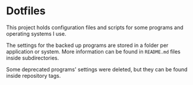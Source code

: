 
Dotfiles
========

This project holds configuration files and scripts for some programs and operating systems I use.

The settings for the backed up programs are stored in a folder per application or system. More
information can be found in `README.md` files inside subdirectories.

Some deprecated programs' settings were deleted, but they can be found inside repository tags.
